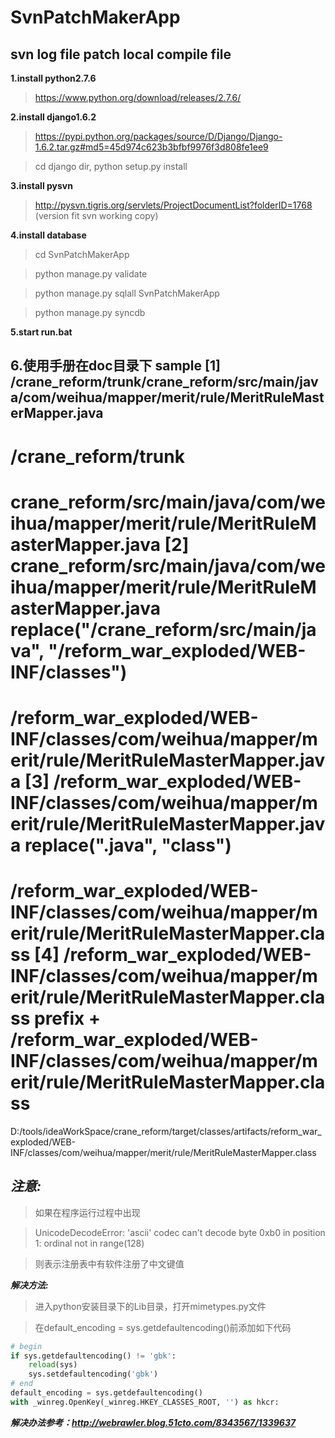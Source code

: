 SvnPatchMakerApp
================

svn log file patch local compile file
-------------

**1.install python2.7.6**

>https://www.python.org/download/releases/2.7.6/

**2.install django1.6.2**

>https://pypi.python.org/packages/source/D/Django/Django-1.6.2.tar.gz#md5=45d974c623b3bfbf9976f3d808fe1ee9

>cd django dir, python setup.py install

**3.install pysvn**

>http://pysvn.tigris.org/servlets/ProjectDocumentList?folderID=1768 (version fit svn working copy)

**4.install database**

>cd SvnPatchMakerApp

>python manage.py validate

>python manage.py sqlall SvnPatchMakerApp

>python manage.py syncdb

**5.start run.bat**

**6.使用手册在doc目录下**
sample
[1]
/crane_reform/trunk/crane_reform/src/main/java/com/weihua/mapper/merit/rule/MeritRuleMasterMapper.java
-
/crane_reform/trunk
=
crane_reform/src/main/java/com/weihua/mapper/merit/rule/MeritRuleMasterMapper.java
[2]
crane_reform/src/main/java/com/weihua/mapper/merit/rule/MeritRuleMasterMapper.java
replace("/crane_reform/src/main/java", "/reform_war_exploded/WEB-INF/classes")
=
/reform_war_exploded/WEB-INF/classes/com/weihua/mapper/merit/rule/MeritRuleMasterMapper.java
[3]
/reform_war_exploded/WEB-INF/classes/com/weihua/mapper/merit/rule/MeritRuleMasterMapper.java
replace(".java", "class")
=
/reform_war_exploded/WEB-INF/classes/com/weihua/mapper/merit/rule/MeritRuleMasterMapper.class
[4]
/reform_war_exploded/WEB-INF/classes/com/weihua/mapper/merit/rule/MeritRuleMasterMapper.class
prefix + /reform_war_exploded/WEB-INF/classes/com/weihua/mapper/merit/rule/MeritRuleMasterMapper.class
=
D:/tools/ideaWorkSpace/crane_reform/target/classes/artifacts/reform_war_exploded/WEB-INF/classes/com/weihua/mapper/merit/rule/MeritRuleMasterMapper.class

***注意:***
-------------

>如果在程序运行过程中出现

>UnicodeDecodeError: 'ascii' codec can't decode byte 0xb0 in position 1: ordinal not in range(128)

>则表示注册表中有软件注册了中文键值


***解决方法:***

>进入python安装目录下的Lib目录，打开mimetypes.py文件

>在default_encoding = sys.getdefaultencoding()前添加如下代码


```python
# begin
if sys.getdefaultencoding() != 'gbk':
    reload(sys)
    sys.setdefaultencoding('gbk')
# end
default_encoding = sys.getdefaultencoding()
with _winreg.OpenKey(_winreg.HKEY_CLASSES_ROOT, '') as hkcr:
```

***解决办法参考：http://webrawler.blog.51cto.com/8343567/1339637***
